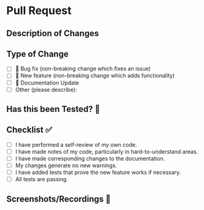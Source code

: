 # Pull Request 

## Description of Changes

<!-- Please provide a brief summary of what you have changed or added in this pull request. Be clear and concise so your teammates can understand what has been done and why. -->

## Type of Change

<!-- What type of change does your PR introduce? Please check the one that applies to this PR. -->

- [ ] 🐛 Bug fix (non-breaking change which fixes an issue)
- [ ] 🔮 New feature (non-breaking change which adds functionality)
- [ ] 📖 Documentation Update
- [ ] Other (please describe):

## Has this been Tested? 🧪

<!-- Please describe the tests that you ran to verify your changes. Provide instructions so we can reproduce. -->

## Checklist ✅

<!-- Before you submit your PR, please review the following checklist and mark all that apply. -->

- [ ] I have performed a self-review of my own code.
- [ ] I have made notes of my code, particularly in hard-to-understand areas.
- [ ] I have made corresponding changes to the documentation.
- [ ] My changes generate no new warnings.
- [ ] I have added tests that prove the new feature works if necessary.
- [ ] All tests are passing.

## Screenshots/Recordings 📸

